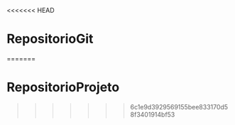 <<<<<<< HEAD
# RepositorioGit
=======
# RepositorioProjeto
>>>>>>> 6c1e9d3929569155bee833170d58f3401914bf53
